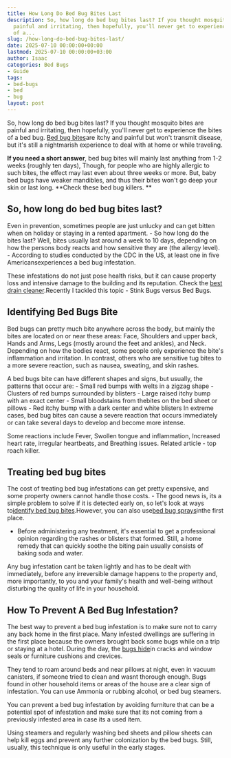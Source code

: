 ```yaml
---
title: How Long Do Bed Bug Bites Last
description: So, how long do bed bug bites last? If you thought mosquito bites are
  painful and irritating, then hopefully, you'll never get to experience the bites
  of a...
slug: /how-long-do-bed-bug-bites-last/
date: 2025-07-10 00:00:00+00:00
lastmod: 2025-07-10 00:00:00+03:00
author: Isaac
categories: Bed Bugs
- Guide
tags:
- bed-bugs
- bed
- bug
layout: post
---
```

So, how long do bed bug bites last? If you thought mosquito bites are painful and irritating, then hopefully, you'll never get to experience the bites of a bed bug. [Bed bug bites](https://nysipm.cornell.edu/whats-bugging-you/[bed-bugs](https://pestpolicy.com/bed-bug-bites-vs-mosquito-bites/)/bed-bug-faqs///#2)are itchy and painful but won't transmit disease, but it's still a nightmarish experience to deal with at home or while traveling.

**If you need a short answer**, bed bug bites will mainly last anything from 1-2 weeks (roughly ten days), Though, for people who are highly allergic to such bites, the effect may last even about three weeks or more. But, baby bed bugs have weaker mandibles, and thus their bites won't go deep your skin or last long. **Check these bed bug killers. **

##  So, how long do bed bug bites last?

Even in prevention, sometimes people are just unlucky and can get bitten when on holiday or staying in a rented apartment. - So how long do the bites last? Well, bites usually last around a week to 10 days, depending on how the persons body reacts and how sensitive they are (the allergy level). - According to studies conducted by the CDC in the US, at least one in five Americansexperiences a bed bug infestation.

These infestations do not just pose health risks, but it can cause property loss and intensive damage to the building and its reputation. Check the [best drain cleaner](https://pestpolicy.com/best-drain-cleaner//).Recently I tackled this topic - Stink Bugs versus Bed Bugs.

##  Identifying Bed Bugs Bite

Bed bugs can pretty much bite anywhere across the body, but mainly the bites are located on or near these areas: Face, Shoulders and upper back, Hands and Arms, Legs (mostly around the feet and ankles), and Neck. Depending on how the bodies react, some people only experience the bite's inflammation and irritation. In contrast, others who are sensitive tug bites to a more severe reaction, such as nausea, sweating, and skin rashes.

A bed bugs bite can have different shapes and signs, but usually, the patterns that occur are: - Small red bumps with welts in a zigzag shape - Clusters of red bumps surrounded by blisters - Large raised itchy bump with an exact center - Small bloodstains from thebites on the bed sheet or pillows - Red itchy bump with a dark center and white blisters In extreme cases, bed bug bites can cause a severe reaction that occurs immediately or can take several days to develop and become more intense.

Some reactions include Fever, Swollen tongue and inflammation, Increased heart rate, irregular heartbeats, and Breathing issues. Related article - top roach killer.

##  Treating bed bug bites

The cost of treating bed bug infestations can get pretty expensive, and some property owners cannot handle those costs. - The good news is, its a simple problem to solve if it is detected early on, so let's look at ways to[identify bed bug bites](https://pestpolicy.com/can-bed-bugs-live-in-your-skin/).However, you can also use[bed bug sprays](https://pestpolicy.com/best-bed-bug-spray/)inthe first place.

- Before administering any treatment, it's essential to get a professional opinion regarding the rashes or blisters that formed. Still, a home remedy that can quickly soothe the biting pain usually consists of baking soda and water.

Any bug infestation cant be taken lightly and has to be dealt with immediately, before any irreversible damage happens to the property and, more importantly, to you and your family's health and well-being without disturbing the quality of life in your household.

##  How To Prevent A Bed Bug Infestation?

The best way to prevent a bed bug infestation is to make sure not to carry any back home in the first place. Many infested dwellings are suffering in the first place because the owners brought back some bugs while on a trip or staying at a hotel. During the day, the [bugs hide](https://pestpolicy.com/where-do-bed-bugs-hide/)in cracks and window seals or furniture cushions and crevices.

They tend to roam around beds and near pillows at night, even in vacuum canisters, if someone tried to clean and wasnt thorough enough. Bugs found in other household items or areas of the house are a clear sign of infestation. You can use Ammonia or rubbing alcohol, or bed bug steamers.

You can prevent a bed bug infestation by avoiding furniture that can be a potential spot of infestation and make sure that its not coming from a previously infested area in case its a used item.

Using steamers and regularly washing bed sheets and pillow sheets can help kill eggs and prevent any further colonization by the bed bugs. Still, usually, this technique is only useful in the early stages.